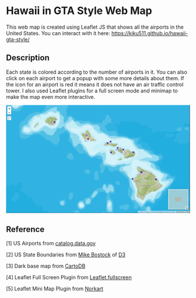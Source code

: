 # Hawaii in GTA Style Web Map

This web map is created using Leaflet JS that shows all the airports in the United States. You can interact with it here: <https://kiku511.github.io/hawaii-gta-style/>

## Description

Each state is colored according to the number of airports in it. You can also click on each airport to get a popup with some more details about them. If the icon for an airport is red it means it does not have an air traffic control tower. I also used Leaflet plugins for a full screen mode and minimap to make the map even more interactive.

![](img/hawaii-screenshot.png)

## Reference

[1] US Airports from [catalog.data.gov](https://catalog.data.gov/dataset/usgs-small-scale-dataset-airports-of-the-united-states-201207-shapefile)

[2] US State Boundaries from [Mike Bostock](http://bost.ocks.org/mike) of [D3](http://d3js.org/)

[3] Dark base map from [CartoDB](https://github.com/CartoDB/cartodb/wiki/BaseMaps-available)

[4] Leaflet Full Screen Plugin from [Leaflet.fullscreen](https://github.com/Leaflet/Leaflet.fullscreen)

[5] Leaflet Mini Map Plugin from [Norkart](https://github.com/Norkart/Leaflet-MiniMap)
